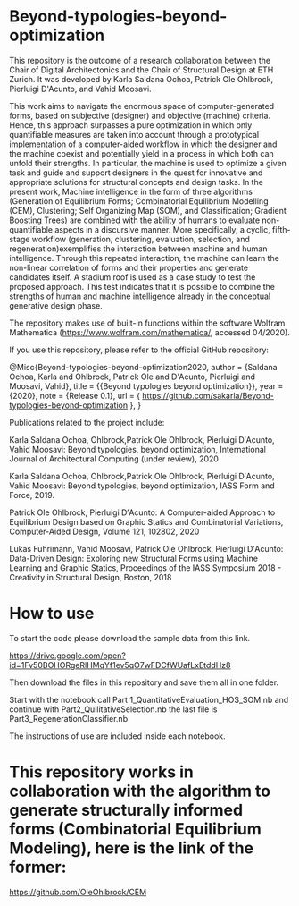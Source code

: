 # Beyond-typologies-beyond-optimization

This repository is the outcome of a research collaboration between the Chair of Digital Architectonics and the Chair of Structural Design at ETH Zurich. It was developed by Karla Saldana Ochoa, Patrick Ole Ohlbrock, Pierluigi D'Acunto, and Vahid Moosavi.

This work aims to navigate the enormous space of computer-generated forms, based on subjective (designer) and objective (machine) criteria. Hence, this approach surpasses a pure optimization in which only quantifiable measures are taken into account through a prototypical implementation of a computer-aided workflow in which the designer and the machine coexist and potentially yield in a process in which both can unfold their strengths. In particular, the machine is used to optimize a given task and guide and support designers in the quest for innovative and appropriate solutions for structural concepts and design tasks.   In the present work, Machine intelligence in the form of three algorithms (Generation of Equilibrium Forms; Combinatorial Equilibrium Modelling (CEM), Clustering; Self Organizing Map (SOM), and Classification; Gradient Boosting Trees) are combined with the ability of humans to evaluate non-quantifiable aspects in a discursive manner. 
More specifically, a cyclic, fifth-stage workflow (generation, clustering, evaluation, selection, and regeneration)exemplifies the interaction between machine and human intelligence. Through this repeated interaction, the machine can learn the non-linear correlation of forms and their properties and generate candidates itself. A stadium roof is used as a case study to test the proposed approach. This test indicates that it is possible to combine the strengths of human and machine intelligence already in the conceptual generative design phase. 

The repository makes use of built-in functions within the software Wolfram Mathematica (https://www.wolfram.com/mathematica/, accessed 04/2020). 

If you use this repository, please refer to the official GitHub repository: 

@Misc{Beyond-typologies-beyond-optimization2020,
author = {Saldana Ochoa, Karla and Ohlbrock, Patrick Ole and D'Acunto, Pierluigi and Moosavi, Vahid},
title = {{Beyond typologies beyond optimization}},
year = {2020},
note = {Release 0.1},
url = { https://github.com/sakarla/Beyond-typologies-beyond-optimization },
}

Publications related to the project include:

Karla Saldana Ochoa, Ohlbrock,Patrick Ole Ohlbrock, Pierluigi D′Acunto, Vahid Moosavi: Beyond typologies, beyond optimization, International Journal of Architectural Computing (under review), 2020

Karla Saldana Ochoa, Ohlbrock,Patrick Ole Ohlbrock, Pierluigi D′Acunto, Vahid Moosavi:  Beyond typologies, beyond optimization, IASS Form and Force, 2019.

Patrick Ole Ohlbrock, Pierluigi D′Acunto: A Computer-aided Approach to Equilibrium Design based on Graphic Statics and Combinatorial Variations, Computer-Aided Design, Volume 121, 102802, 2020

Lukas Fuhrimann, Vahid Moosavi, Patrick Ole Ohlbrock, Pierluigi D′Acunto: Data-Driven Design: Exploring new Structural Forms using Machine Learning and Graphic Statics, Proceedings of the IASS Symposium 2018 - Creativity in Structural Design, Boston, 2018


# How to use

To start the code please download the sample data from this link. 

https://drive.google.com/open?id=1Fv50BOHORgeRlHMqYf1ev5qO7wFDCfWUafLxEtddHz8

Then download the files in this repository and save them all in one folder.

Start with the notebook call Part 1_QuantitativeEvaluation_HOS_SOM.nb and continue with Part2_QuilitativeSelection.nb the last file is Part3_RegenerationClassifier.nb

The instructions of use are included inside each notebook.

# This repository works in collaboration with the algorithm to generate structurally informed forms (Combinatorial Equilibrium Modeling), here is the link of the former:

https://github.com/OleOhlbrock/CEM





